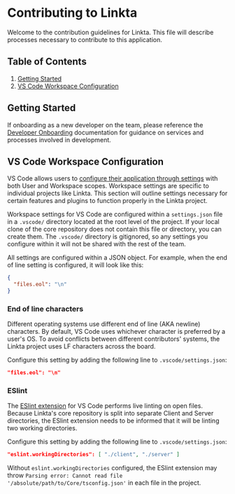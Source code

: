 # Contributing to Linkta

Welcome to the contribution guidelines for Linkta. This file will describe processes necessary to contribute to this application. 

## Table of Contents
1. [Getting Started](#getting-started)
2. [VS Code Workspace Configuration](#vs-code-workspace-configuration)


## Getting Started
If onboarding as a new developer on the team, please reference the [Developer Onboarding](./DEVELOPER_ONBOARDING.md) documentation for guidance on services and processes involved in development.


## VS Code Workspace Configuration
VS Code allows users to [configure their application through settings](https://code.visualstudio.com/docs/getstarted/settings) with both User and Workspace scopes. Workspace settings are specific to individual projects like Linkta. This section will outline settings necessary for certain features and plugins to function properly in the Linkta project. 

Workspace settings for VS Code are configured within a `settings.json` file in a `.vscode/` directory located at the root level of the project. If your local clone of the core repository does not contain this file or directory, you can create them. The `.vscode/` directory is gitignored, so any settings you configure within it will not be shared with the rest of the team.

All settings are configured within a JSON object. For example, when the end of line setting is configured, it will look like this:
``` json
{
  "files.eol": "\n"
}
```

### End of line characters

Different operating systems use different end of line (AKA newline) characters. By default, VS Code uses whichever character is preferred by a user's OS. To avoid conflicts between different contributors' systems, the Linkta project uses LF characters across the board. 

Configure this setting by adding the following line to `.vscode/settings.json`:

```json
"files.eol": "\n"
```

### ESlint

The [ESlint extension](https://github.com/Microsoft/vscode-eslint#readme) for VS Code performs live linting on open files. Because Linkta's core repository is split into separate Client and Server directories, the ESlint extension needs to be informed that it will be linting two working directories. 

Configure this setting by adding the following line to `.vscode/settings.json`:
``` json
"eslint.workingDirectories": [ "./client", "./server" ]
```

Without `eslint.workingDirectories` configured, the ESlint extension may throw `Parsing error: Cannot read file '/absolute/path/to/Core/tsconfig.json'` in each file in the project. 
